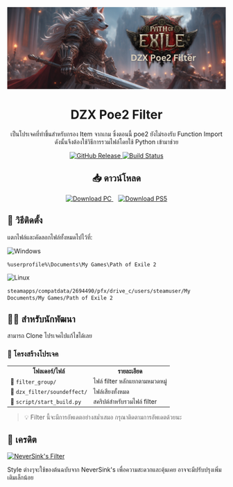 <div align="center">
  <picture>
    <source media="(prefers-color-scheme: dark)" srcset="https://raw.githubusercontent.com/darkzerox/Darkxee-Poe2Filter/refs/heads/master/dzx_filter/images/dzx-poe2-filter-logo.png">
    <img alt="Darkxee Poe2 Filter" src="https://raw.githubusercontent.com/darkzerox/Darkxee-Poe2Filter/refs/heads/master/dzx_filter/images/dzx-poe2-filter-logo.png" width="800" style="max-width: 100%">
  </picture>

  <h1 align="center">DZX Poe2 Filter</h1>
  
  <p>
    เป็นโปรเจคที่ทำขึ้นสำหรับกรอง Item จากเกม ซึ่งตอนนี้ poe2 ยังไม่รองรับ Function Import<br/>
    ดังนั้นจึงต้องใช้วิธีการรวมไฟล์โดยใช้ Python เข้ามาช่วย
  </p>

  <div class="badges">
    <a href="https://github.com/darkzerox/Darkxee-Poe2Filter/releases">
      <img src="https://img.shields.io/github/v/release/darkzerox/Darkxee-Poe2Filter" alt="GitHub Release">
    </a>
    <a href="https://github.com/darkzerox/Darkxee-Poe2Filter/actions">
      <img src="https://img.shields.io/github/actions/workflow/status/darkzerox/Darkxee-Poe2Filter/python-app.yml" alt="Build Status">
    </a>
  </div>
</div>

<h2 align="center">📥 ดาวน์โหลด</h2>

<div align="center">
  <a href="https://github.com/darkzerox/Darkxee-Poe2Filter/releases/latest">
    <img src="https://img.shields.io/badge/💻_Download-PC-blue?style=for-the-badge&logo=windows" alt="Download PC">
  </a>
  &nbsp;&nbsp;
  <a href="https://www.pathofexile.com/account/view-profile/Darkxee-3892/item-filters">
    <img src="https://img.shields.io/badge/🎮_Download-PS5-blue?style=for-the-badge&logo=playstation" alt="Download PS5">
  </a>
</div>

<h2>🔧 วิธีติดตั้ง</h2>

<p>แตกไฟล์และคัดลอกไฟล์ทั้งหมดไปไว้ที่:</p>

  <summary>
    <img src="https://img.shields.io/badge/Windows-0078D6?style=flat&logo=windows" alt="Windows">
  </summary>
  <pre><code>%userprofile%\Documents\My Games\Path of Exile 2</code></pre>

  <summary>
    <img src="https://img.shields.io/badge/Linux-FCC624?style=flat&logo=linux&logoColor=black" alt="Linux">
  </summary>
  <pre><code>steamapps/compatdata/2694490/pfx/drive_c/users/steamuser/My Documents/My Games/Path of Exile 2</code></pre>

<h2>👨‍💻 สำหรับนักพัฒนา</h2>

<p>สามารถ Clone โปรเจคไปแก้ไขได้เลย</p>

<h3>📂 โครงสร้างโปรเจค</h3>

<table>
  <tr>
    <th>โฟลเดอร์/ไฟล์</th>
    <th>รายละเอียด</th>
  </tr>
  <tr>
    <td>📁 <code>filter_group/</code></td>
    <td>ไฟล์ filter หลักแยกตามหมวดหมู่</td>
  </tr>
  <tr>
    <td>📁 <code>dzx_filter/soundeffect/</code></td>
    <td>ไฟล์เสียงทั้งหมด</td>
  </tr>
  <tr>
    <td>📄 <code>script/start_build.py</code></td>
    <td>สคริปต์สำหรับรวมไฟล์ filter</td>
  </tr>
</table>

<blockquote>
  <p>💡 Filter นี้จะมีการอัพเดตอย่างสม่ำเสมอ กรุณาติดตามการอัพเดตด้วยนะ</p>
</blockquote>

<h2>🙏 เครดิต</h2>

<div>
  <a href="https://github.com/NeverSinkDev/NeverSink-PoE2litefilter">
    <img src="https://img.shields.io/badge/Original_Filter-NeverSink's_Indepth_Loot_Filter-orange?style=for-the-badge" alt="NeverSink's Filter">
  </a>
</div>

<p>Style ต่างๆจะใช้ของต้นฉบับจาก NeverSink's เพื่อความสะดวกและคุ้นเคย อาจจะมีปรับปรุงเพิ่มเติมเล็กน้อย</p>
